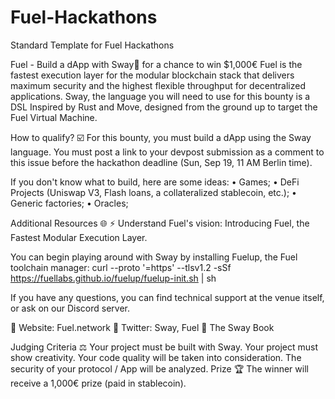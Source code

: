 # Fuel-Hackathons
Standard Template for Fuel Hackathons

Fuel - Build a dApp with Sway🌴 for a chance to win $1,000€
Fuel is the fastest execution layer for the modular blockchain stack that delivers maximum security and the highest flexible throughput for decentralized applications.
Sway, the language you will need to use for this bounty is a DSL Inspired by Rust and Move, designed from the ground up to target the Fuel Virtual Machine.

How to qualify? ☑️
For this bounty, you must build a dApp using the Sway language.
You must post a link to your devpost submission as a comment to this issue before the hackathon deadline (Sun, Sep 19, 11 AM Berlin time).

If you don't know what to build, here are some ideas:
• Games;
• DeFi Projects (Uniswap V3, Flash loans, a collateralized stablecoin, etc.);
• Generic factories;
• Oracles;

Additional Resources 🌐
⚡️ Understand Fuel's vision: Introducing Fuel, the Fastest Modular Execution Layer.

You can begin playing around with Sway by installing Fuelup, the Fuel toolchain manager:
curl --proto '=https' --tlsv1.2 -sSf https://fuellabs.github.io/fuelup/fuelup-init.sh | sh

If you have any questions, you can find technical support at the venue itself, or ask on our Discord server.

🔗 Website: Fuel.network
🐥 Twitter: Sway, Fuel
📖 The Sway Book

Judging Criteria ⚖️
Your project must be built with Sway.
Your project must show creativity.
Your code quality will be taken into consideration.
The security of your protocol / App will be analyzed.
Prize 🏆
The winner will receive a 1,000€ prize (paid in stablecoin).
